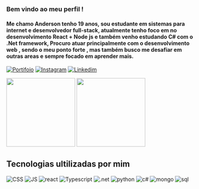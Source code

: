 
### Bem vindo ao meu perfil !


#### Me chamo Anderson tenho 19 anos, sou estudante em sistemas para internet e desenvolvedor full-stack, atualmente tenho foco em no desenvolvimento React + Node js e também venho estudando C# com o .Net framework, Procuro atuar principalmente com o desenvolvimento web , sendo o meu ponto forte , mas também busco me desafiar em outras areas e sempre focado em aprender mais.


[![Portifoio](https://img.shields.io/website-up-down-green-red/http/monip.org.svg?label=AndersonLima.portifolio&style=for-the-badge)](https://andersonlima13.github.io/Portifolio/)
[![Instagram](https://img.shields.io/badge/Instagram-E4405F?style=for-the-badge&logo=instagram&logoColor=white)](https://instagram.com/anderson.tsx)
[![Linkedim](https://img.shields.io/badge/LinkedIn-0077B5?style=for-the-badge&logo=linkedin&logoColor=white)](https://www.linkedin.com/in/anderson-lima-617b50241/)


<div>
<img height="180em" src="https://github-readme-stats.vercel.app/api?username=Andersonlima13&show_icons=true&theme=radical"/>
<img height="180em" src="https://github-readme-stats.vercel.app/api/top-langs/?username=Andersonlima13&layout=compact&theme=radical"/>
</div>

## Tecnologias ultilizadas por mim 

<div stlye="display: inine_block> <br/>
  <img align="center" alt="html5"src="https://img.shields.io/badge/HTML-239120?style=for-the-badge&logo=html5&logoColor=white" />
  <img align="center" alt="CSS"src="https://img.shields.io/badge/CSS-239120?&style=for-the-badge&logo=css3&logoColor=white" />
  <img align="center" alt="JS"src="https://img.shields.io/badge/JavaScript-F7DF1E?style=for-the-badge&logo=javascript&logoColor=black" />
  <img align="center" alt="react"src="https://img.shields.io/badge/React-20232A?style=for-the-badge&logo=react&logoColor=61DAFB" />                                         <img align="center" alt="Typescript"src="https://img.shields.io/badge/TypeScript-007ACC?style=for-the-badge&logo=typescript&logoColor=white" />                           <img align="center" alt=".net"src="https://img.shields.io/badge/.NET-5C2D91?style=for-the-badge&logo=.net&logoColor=white" />
  <img align="center" alt="python"src="https://img.shields.io/badge/Python-14354C?style=for-the-badge&logo=python&logoColor=white" />
  <img align="center" alt="c#"src="https://img.shields.io/badge/C%23-239120?style=for-the-badge&logo=c-sharp&logoColor=white" />                                           <img align="center" alt="mongo"src="https://img.shields.io/badge/MySQL-00000F?style=for-the-badge&logo=mysql&logoColor=white" />                                        <img align="center" alt="sql"src="https://img.shields.io/badge/MongoDB-4EA94B?style=for-the-badge&logo=mongodb&logoColor=white" />             
                                                                                                                             
</div><br/>









